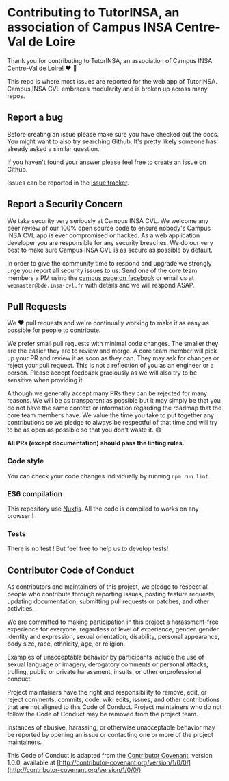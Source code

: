 # Contributing to TutorINSA, an association of Campus INSA Centre-Val de Loire

Thank you for contributing to TutorINSA, an association of Campus INSA Centre-Val de Loire! :heart: :tada:

This repo is where most issues are reported for the web app of TutorINSA. Campus INSA CVL embraces modularity and is broken up across many repos.

## Report a bug

Before creating an issue please make sure you have checked out the docs. You might want to also try searching Github. It's pretty likely someone has already asked a similar question.

If you haven't found your answer please feel free to create an issue on Github.

Issues can be reported in the [issue tracker](https://github.com/Campus-INSA-CVL/tutorinsa-client-vue/issues).

## Report a Security Concern

We take security very seriously at Campus INSA CVL. We welcome any peer review of our 100% open source code to ensure nobody's Campus INSA CVL app is ever compromised or hacked. As a web application developer you are responsible for any security breaches. We do our very best to make sure Campus INSA CVL is as secure as possible by default.

In order to give the community time to respond and upgrade we strongly urge you report all security issues to us. Send one of the core team members a PM using the [campus page on facebook](https://www.facebook.com/campusinsacvl) or email us at `webmaster@bde.insa-cvl.fr` with details and we will respond ASAP.

## Pull Requests

We :heart: pull requests and we're continually working to make it as easy as possible for people to contribute.

We prefer small pull requests with minimal code changes. The smaller they are the easier they are to review and merge. A core team member will pick up your PR and review it as soon as they can. They may ask for changes or reject your pull request. This is not a reflection of you as an engineer or a person. Please accept feedback graciously as we will also try to be sensitive when providing it.

Although we generally accept many PRs they can be rejected for many reasons. We will be as transparent as possible but it may simply be that you do not have the same context or information regarding the roadmap that the core team members have. We value the time you take to put together any contributions so we pledge to always be respectful of that time and will try to be as open as possible so that you don't waste it. :smile:

**All PRs (except documentation) should pass the linting rules.**

### Code style

You can check your code changes individually by running `npm run lint`.

### ES6 compilation

This repository use [Nuxtjs](https://nuxtjs.org/). All the code is compiled to works on any browser !

### Tests

There is no test ! But feel free to help us to develop tests!

## Contributor Code of Conduct

As contributors and maintainers of this project, we pledge to respect all people who contribute through reporting issues, posting feature requests, updating documentation, submitting pull requests or patches, and other activities.

We are committed to making participation in this project a harassment-free experience for everyone, regardless of level of experience, gender, gender identity and expression, sexual orientation, disability, personal appearance, body size, race, ethnicity, age, or religion.

Examples of unacceptable behavior by participants include the use of sexual language or imagery, derogatory comments or personal attacks, trolling, public or private harassment, insults, or other unprofessional conduct.

Project maintainers have the right and responsibility to remove, edit, or reject comments, commits, code, wiki edits, issues, and other contributions that are not aligned to this Code of Conduct. Project maintainers who do not follow the Code of Conduct may be removed from the project team.

Instances of abusive, harassing, or otherwise unacceptable behavior may be reported by opening an issue or contacting one or more of the project maintainers.

This Code of Conduct is adapted from the [Contributor Covenant](http://contributor-covenant.org), version 1.0.0, available at [http://contributor-covenant.org/version/1/0/0/](http://contributor-covenant.org/version/1/0/0/)

